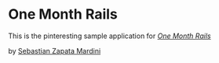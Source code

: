# One Month Rails 

This is the pinteresting sample application for 
[*One Month Rails*](http://onemonthrails.com)

by [Sebastian Zapata Mardini](http://twitter.com/mardiniii)